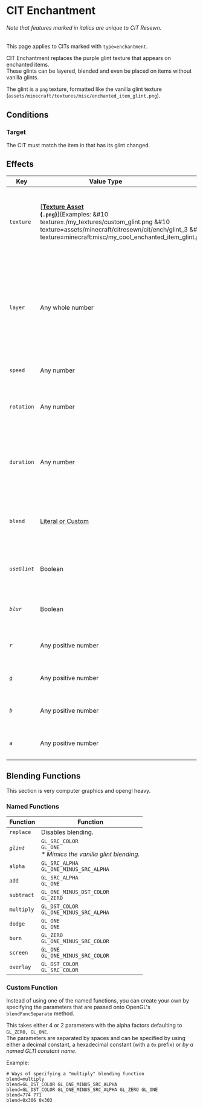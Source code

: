 # CIT Enchantment
<h6>Note that features marked in <em>italics</em> are unique to CIT Resewn.</h6>

This page applies to CITs marked with `type=enchantment`.

CIT Enchantment replaces the purple glint texture that appears on enchanted items.  
These glints can be layered, blended and even be placed on items without vanilla glints.

The glint is a `png` texture, formatted like the vanilla glint texture (`assets/minecraft/textures/misc/enchanted_item_glint.png`).

## Conditions

### Target
The CIT must match the item in that has its glint changed.

## Effects

| Key | Value Type                       | Description | Default |
| --- | --- | --- | --- |
| `texture` | [**[Texture Asset](/cit/cit_base/#asset-resolution) <br> (`.png`)**]{Examples: &#10 texture=./my_textures/custom_glint.png &#10 texture=assets/minecraft/citresewn/cit/ench/glint_3 &#10 texture=minecraft:misc/my_cool_enchanted_item_glint.png|right} | Replaces the texture of this glint layer with the resolved texture. | None |
| `layer` | Any whole number | The position of this glint in the order of layers. If two glints use the same layer, the one with the higher weight will render and the other will not. | `0` |
| `speed` | Any number | Multiplier for the glint's scroll speed. | `1.0` |
| `rotation` | Any number | Rotates the texture and scroll direction by the given degrees. | `0.0` |
| `duration` | Any number | Amount of time in seconds to pause on this cit when the used method is `cycle`. | `0.0` |
| `blend` | [Literal or Custom](#blending-functions) | Sets the OpenGL blending function used to apply the texture. | `add` |
| *`useGlint`* | Boolean | Should the default enchantment glint show on the item. | `false` |
| *`blur`* | Boolean | Should the texture be blurred before being applied. | `false` |
| *`r`* | Any positive number | Multiplier for the texture's red component. | `1.0` |
| *`g`* | Any positive number | Multiplier for the texture's green component. | `1.0` |
| *`b`* | Any positive number | Multiplier for the texture's blue component. | `1.0` |
| *`a`* | Any positive number | Multiplier for the texture's alpha component. | `1.0` |


## Blending Functions

This section is very computer graphics and opengl heavy.

### Named Functions

| Function | Function |
| --- | --- |
| `replace` | Disables blending. |
| *`glint`* | `GL_SRC_COLOR` <br> `GL_ONE` <br> *\* Mimics the vanilla glint blending.* |
| `alpha` | `GL_SRC_ALPHA` <br> `GL_ONE_MINUS_SRC_ALPHA` |
| `add` | `GL_SRC_ALPHA` <br> `GL_ONE` |
| `subtract` | `GL_ONE_MINUS_DST_COLOR` <br> `GL_ZERO` |
| `multiply` | `GL_DST_COLOR` <br> `GL_ONE_MINUS_SRC_ALPHA` |
| `dodge` | `GL_ONE` <br> `GL_ONE` |
| `burn` | `GL_ZERO` <br> `GL_ONE_MINUS_SRC_COLOR` |
| `screen` | `GL_ONE` <br> `GL_ONE_MINUS_SRC_COLOR` |
| `overlay` | `GL_DST_COLOR` <br> `GL_SRC_COLOR` |

### Custom Function

Instead of using one of the named functions, you can create your own by specifying the 
parameters that are passed onto OpenGL's `blendFuncSeparate` method.

This takes either 4 or 2 parameters with the alpha factors defaulting to `GL_ZERO, GL_ONE`. <br>
The parameters are separated by spaces and can be specified by using either a decimal constant, 
a hexadecimal constant (with a `0x` prefix) or *by a named GL11 constant name*.

Example:
```properties
# Ways of specifying a "multiply" blending function
blend=multiply
blend=GL_DST_COLOR GL_ONE_MINUS_SRC_ALPHA
blend=GL_DST_COLOR GL_ONE_MINUS_SRC_ALPHA GL_ZERO GL_ONE
blend=774 771
blend=0x306 0x303
```